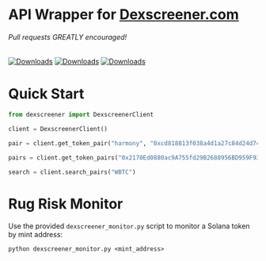 # API Wrapper for [Dexscreener.com](https://docs.dexscreener.com/)

###### Pull requests GREATLY encouraged!

[![Downloads](https://static.pepy.tech/badge/dexscreener/week)](https://pepy.tech/project/dexscreener)
[![Downloads](https://static.pepy.tech/badge/dexscreener/month)](https://pepy.tech/project/dexscreener)
[![Downloads](https://pepy.tech/badge/dexscreener)](https://pepy.tech/project/dexscreener)

# Quick Start

```python
from dexscreener import DexscreenerClient

client = DexscreenerClient()

pair = client.get_token_pair("harmony", "0xcd818813f038a4d1a27c84d24d74bbc21551fa83")

pairs = client.get_token_pairs("0x2170Ed0880ac9A755fd29B2688956BD959F933F8")

search = client.search_pairs("WBTC")
```

# Rug Risk Monitor

Use the provided `dexscreener_monitor.py` script to monitor a Solana token by mint address:

```
python dexscreener_monitor.py <mint_address>
```
